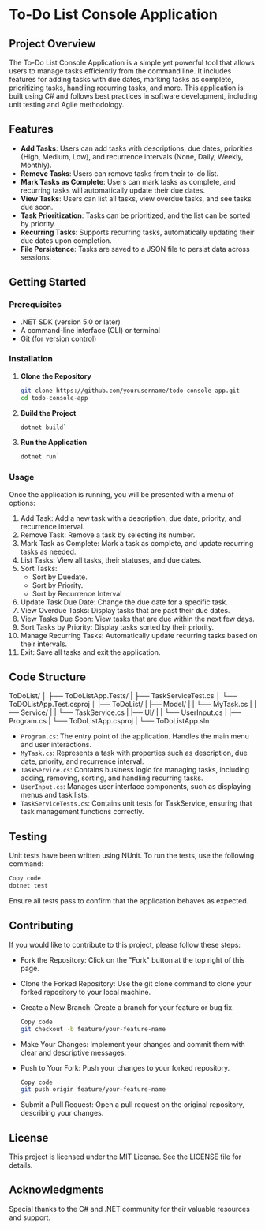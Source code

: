 # **To-Do List Console Application**

## **Project Overview**

The To-Do List Console Application is a simple yet powerful tool that allows users to manage tasks efficiently from the command line. It includes features for adding tasks with due dates, marking tasks as complete, prioritizing tasks, handling recurring tasks, and more. This application is built using C# and follows best practices in software development, including unit testing and Agile methodology.

## **Features**

- **Add Tasks**: Users can add tasks with descriptions, due dates, priorities (High, Medium, Low), and recurrence intervals (None, Daily, Weekly, Monthly).
- **Remove Tasks**: Users can remove tasks from their to-do list.
- **Mark Tasks as Complete**: Users can mark tasks as complete, and recurring tasks will automatically update their due dates.
- **View Tasks**: Users can list all tasks, view overdue tasks, and see tasks due soon.
- **Task Prioritization**: Tasks can be prioritized, and the list can be sorted by priority.
- **Recurring Tasks**: Supports recurring tasks, automatically updating their due dates upon completion.
- **File Persistence**: Tasks are saved to a JSON file to persist data across sessions.

## **Getting Started**

### **Prerequisites**

- .NET SDK (version 5.0 or later)
- A command-line interface (CLI) or terminal
- Git (for version control)

### **Installation**

1. **Clone the Repository**

   ```bash
   git clone https://github.com/yourusername/todo-console-app.git
   cd todo-console-app
   ```
2. **Build the Project**
   
   ```bash
   dotnet build`
   ```
3. **Run the Application**

   ```bash
   dotnet run`
   ```

### **Usage**
Once the application is running, you will be presented with a menu of options:

1. Add Task: Add a new task with a description, due date, priority, and recurrence interval.
2. Remove Task: Remove a task by selecting its number.
3. Mark Task as Complete: Mark a task as complete, and update recurring tasks as needed.
4. List Tasks: View all tasks, their statuses, and due dates.
5. Sort Tasks:
   - Sort by Duedate.
   - Sort by Priority.
   - Sort by Recurrence Interval
6. Update Task Due Date: Change the due date for a specific task.
7. View Overdue Tasks: Display tasks that are past their due dates.
8. View Tasks Due Soon: View tasks that are due within the next few days.
9. Sort Tasks by Priority: Display tasks sorted by their priority.
10. Manage Recurring Tasks: Automatically update recurring tasks based on their intervals.
11. Exit: Save all tasks and exit the application.

## **Code Structure**

ToDoList/
│
├── ToDoListApp.Tests/
|   ├── TaskServiceTest.cs
│   └── ToDOListApp.Test.csproj
│
|── ToDoList/
|   |── Model/
|   |   └── MyTask.cs
|   |── Service/
|   |   └── TaskService.cs
|   |── UI/
|   |   └── UserInput.cs
|   |── Program.cs
|   └── ToDoListApp.csproj
|
└── ToDoListApp.sln

- `Program.cs`: The entry point of the application. Handles the main menu and user interactions.
- `MyTask.cs`: Represents a task with properties such as description, due date, priority, and recurrence interval.
- `TaskService.cs`: Contains business logic for managing tasks, including adding, removing, sorting, and handling recurring tasks.
- `UserInput.cs`: Manages user interface components, such as displaying menus and task lists.
- `TaskServiceTests.cs`: Contains unit tests for TaskService, ensuring that task management functions correctly.

## **Testing**
Unit tests have been written using NUnit. To run the tests, use the following command:

```bash
Copy code
dotnet test
```
Ensure all tests pass to confirm that the application behaves as expected.

## **Contributing**
If you would like to contribute to this project, please follow these steps:

- Fork the Repository: Click on the "Fork" button at the top right of this page.

- Clone the Forked Repository: Use the git clone command to clone your forked repository to your local machine.

- Create a New Branch: Create a branch for your feature or bug fix.

  ```bash
  Copy code
  git checkout -b feature/your-feature-name
  ```
- Make Your Changes: Implement your changes and commit them with clear and descriptive messages.

- Push to Your Fork: Push your changes to your forked repository.

  ```bash
  Copy code
  git push origin feature/your-feature-name
  ```
- Submit a Pull Request: Open a pull request on the original repository, describing your changes.

## **License**
This project is licensed under the MIT License. See the LICENSE file for details.

## **Acknowledgments**
Special thanks to the C# and .NET community for their valuable resources and support.
   
